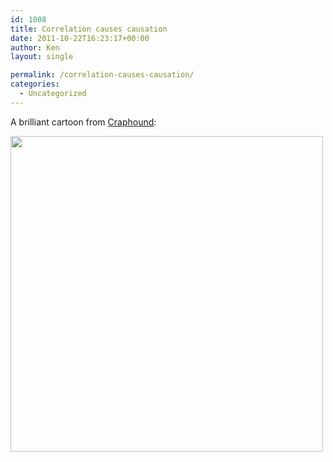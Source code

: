 ```yaml
---
id: 1008
title: Correlation causes causation
date: 2011-10-22T16:23:17+00:00
author: Ken
layout: single

permalink: /correlation-causes-causation/
categories:
  - Uncategorized
---
```


A brilliant cartoon from [Craphound](http://craphound.com/):


<img class="alignleft" title="Correlation causes causation, from Craphound.com" src="http://craphound.com/images/2010-09-27-Correlation-Loves-Causation.png.jpg" alt="" width="500" height="505" />

